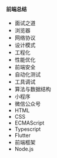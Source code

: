 #### 前端总结
* 面试之道
* 浏览器
* 网络协议
* 设计模式
* 工程化
* 性能优化
* 前端安全
* 自动化测试
* 工具调试
* 算法与数据结构
* 小程序
* 微信公众号
* HTML
* CSS
* ECMAScript
* Typescript
* Flutter
* 前端框架
* Node.js